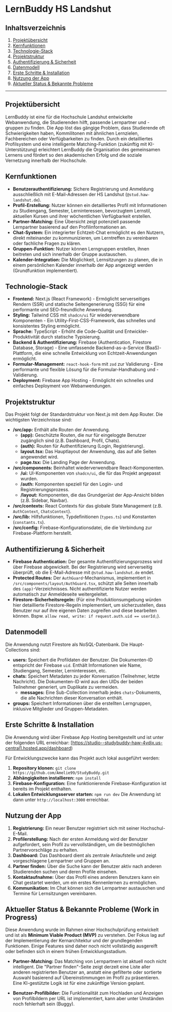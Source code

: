 # LernBuddy HS Landshut

## Inhaltsverzeichnis
1. [Projektübersicht](#projektübersicht)
2. [Kernfunktionen](#kernfunktionen)
3. [Technologie-Stack](#technologie-stack)
4. [Projektstruktur](#projektstruktur)
5. [Authentifizierung & Sicherheit](#authentifizierung--sicherheit)
6. [Datenmodell](#datenmodell)
7. [Erste Schritte & Installation](#erste-schritte--installation)
8. [Nutzung der App](#nutzung-der-app)
9. [Aktueller Status & Bekannte Probleme](#aktueller-status--bekannte-probleme)

---

## Projektübersicht
LernBuddy ist eine für die Hochschule Landshut entwickelte Webanwendung, die Studierenden hilft, passende Lernpartner und -gruppen zu finden. Die App löst das gängige Problem, dass Studierende oft Schwierigkeiten haben, Kommilitonen mit ähnlichen Lernzielen, Fachbereichen oder Verfügbarkeiten zu finden. Durch ein detailliertes Profilsystem und eine intelligente Matching-Funktion (zukünftig mit KI-Unterstützung) erleichtert LernBuddy die Organisation des gemeinsamen Lernens und fördert so den akademischen Erfolg und die soziale Vernetzung innerhalb der Hochschule.

## Kernfunktionen
- **Benutzerauthentifizierung:** Sichere Registrierung und Anmeldung ausschließlich mit E-Mail-Adressen der HS Landshut (`@stud.haw-landshut.de`).
- **Profil-Erstellung:** Nutzer können ein detailliertes Profil mit Informationen zu Studiengang, Semester, Lerninteressen, bevorzugtem Lernstil, aktuellen Kursen und ihrer wöchentlichen Verfügbarkeit erstellen.
- **Partner-Matching:** Eine Übersicht zeigt potenziell passende Lernpartner basierend auf den Profilinformationen an.
- **Chat-System:** Ein integrierter Echtzeit-Chat ermöglicht es den Nutzern, direkt miteinander zu kommunizieren, um Lerntreffen zu vereinbaren oder fachliche Fragen zu klären.
- **Gruppen-Funktion:** Nutzer können Lerngruppen erstellen, ihnen beitreten und sich innerhalb der Gruppe austauschen.
- **Kalender-Integration:** Die Möglichkeit, Lernsitzungen zu planen, die in einem persönlichen Kalender innerhalb der App angezeigt werden (Grundfunktion implementiert).

## Technologie-Stack
- **Frontend:** Next.js (React Framework) - Ermöglicht serverseitiges Rendern (SSR) und statische Seitengenerierung (SSG) für eine performante und SEO-freundliche Anwendung.
- **Styling:** Tailwind CSS mit `shadcn/ui` für wiederverwendbare Komponenten - Ein Utility-First-CSS-Framework, das schnelles und konsistentes Styling ermöglicht.
- **Sprache:** TypeScript - Erhöht die Code-Qualität und Entwickler-Produktivität durch statische Typisierung.
- **Backend & Authentifizierung:** Firebase (Authentication, Firestore Database, Storage) - Eine umfassende Backend-as-a-Service (BaaS)-Plattform, die eine schnelle Entwicklung von Echtzeit-Anwendungen ermöglicht.
- **Formular-Management:** `react-hook-form` mit `zod` zur Validierung - Eine performante und flexible Lösung für die Formular-Handhabung und -Validierung.
- **Deployment:** Firebase App Hosting - Ermöglicht ein schnelles und einfaches Deployment von Webanwendungen.

## Projektstruktur
Das Projekt folgt der Standardstruktur von Next.js mit dem App Router. Die wichtigsten Verzeichnisse sind:
- **/src/app:** Enthält alle Routen der Anwendung.
    - **(app):** Geschützte Routen, die nur für eingeloggte Benutzer zugänglich sind (z.B. Dashboard, Profil, Chats).
    - **(auth):** Routen für Authentifizierung (Login, Registrierung).
    - **layout.tsx:** Das Hauptlayout der Anwendung, das auf alle Seiten angewendet wird.
    - **page.tsx:** Die Landing Page der Anwendung.
- **/src/components:** Beinhaltet wiederverwendbare React-Komponenten.
    - **/ui:** UI-Komponenten von `shadcn/ui`, die für das Projekt angepasst wurden.
    - **/auth:** Komponenten speziell für den Login- und Registrierungsprozess.
    - **/layout:** Komponenten, die das Grundgerüst der App-Ansicht bilden (z.B. Sidebar, Navbar).
- **/src/contexts:** React Contexts für das globale State Management (z.B. `AuthContext`, `ChatsContext`).
- **/src/lib:** Hilfsfunktionen, Typdefinitionen (`types.ts`) und Konstanten (`constants.ts`).
- **/src/config:** Firebase-Konfigurationsdatei, die die Verbindung zur Firebase-Plattform herstellt.

## Authentifizierung & Sicherheit
- **Firebase Authentication:** Der gesamte Authentifizierungsprozess wird über Firebase abgewickelt. Bei der Registrierung wird serverseitig überprüft, ob die E-Mail-Adresse mit `@stud.haw-landshut.de` endet.
- **Protected Routes:** Der `AuthGuard`-Mechanismus, implementiert in `/src/components/layout/AuthGuard.tsx`, schützt alle Seiten innerhalb des `(app)`-Verzeichnisses. Nicht authentifizierte Nutzer werden automatisch zur Anmeldeseite weitergeleitet.
- **Firestore-Sicherheitsregeln:** (Für eine Produktionsumgebung würden hier detaillierte Firestore-Regeln implementiert, um sicherzustellen, dass Benutzer nur auf ihre eigenen Daten zugreifen und diese bearbeiten können. Bspw. `allow read, write: if request.auth.uid == userId;`).

## Datenmodell
Die Anwendung nutzt Firestore als NoSQL-Datenbank. Die Haupt-Collections sind:
- **users:** Speichert die Profildaten der Benutzer. Die Dokumenten-ID entspricht der Firebase `uid`. Enthält Informationen wie Name, Studiengang, Semester, Lerninteressen, etc.
- **chats:** Speichert Metadaten zu jeder Konversation (Teilnehmer, letzte Nachricht). Die Dokumenten-ID wird aus den UIDs der beiden Teilnehmer generiert, um Duplikate zu vermeiden.
    - **messages:** Eine Sub-Collection innerhalb jedes `chats`-Dokuments, die alle Nachrichten dieser Konversation enthält.
- **groups:** Speichert Informationen über die erstellten Lerngruppen, inklusive Mitglieder und Gruppen-Metadaten.

## Erste Schritte & Installation
Die Anwendung wird über Firebase App Hosting bereitgestellt und ist unter der folgenden URL erreichbar: [https://studio--studybuddy-haw-4vdjx.us-central1.hosted.app/dashboard)

Für Entwicklungszwecke kann das Projekt auch lokal ausgeführt werden:
1. **Repository klonen:** `git clone https://github.com/Amelie99/StudyBuddy.git`
2. **Abhängigkeiten installieren:** `npm install`
3. **Firebase-Konfiguration:** Eine funktionierende Firebase-Konfiguration ist bereits im Projekt enthalten.
4. **Lokalen Entwicklungsserver starten:** `npm run dev`
Die Anwendung ist dann unter `http://localhost:3000` erreichbar.

## Nutzung der App
1. **Registrierung:** Ein neuer Benutzer registriert sich mit seiner Hochschul-E-Mail.
2. **Profilerstellung:** Nach der ersten Anmeldung wird der Benutzer aufgefordert, sein Profil zu vervollständigen, um die bestmöglichen Partnervorschläge zu erhalten.
3. **Dashboard:** Das Dashboard dient als zentrale Anlaufstelle und zeigt vorgeschlagene Lernpartner und Gruppen an.
4. **Partner finden:** Über die Suche kann der Benutzer aktiv nach anderen Studierenden suchen und deren Profile einsehen.
5. **Kontaktaufnahme:** Über das Profil eines anderen Benutzers kann ein Chat gestartet werden, um ein erstes Kennenlernen zu ermöglichen.
6. **Kommunikation:** Im Chat können sich die Lernpartner austauschen und Termine für Lernsitzungen vereinbaren.

## Aktueller Status & Bekannte Probleme (Work in Progress)
Diese Anwendung wurde im Rahmen einer Hochschulprüfung entwickelt und ist als **Minimum Viable Product (MVP)** zu verstehen. Der Fokus lag auf der Implementierung der Kernarchitektur und der grundlegenden Funktionen. Einige Features sind daher noch nicht vollständig ausgereift oder befinden sich in einem frühen Entwicklungsstadium.

- **Partner-Matching:** Das Matching von Lernpartnern ist aktuell noch nicht intelligent. Die "Partner finden"-Seite zeigt derzeit eine Liste aller anderen registrierten Benutzer an, anstatt eine gefilterte oder sortierte Auswahl basierend auf Übereinstimmungen im Profil zu präsentieren. Eine KI-gestützte Logik ist für eine zukünftige Version geplant.

- **Benutzer-Profilbilder:** Die Funktionalität zum Hochladen und Anzeigen von Profilbildern per URL ist implementiert, kann aber unter Umständen noch fehlerhaft sein (Buggy).
